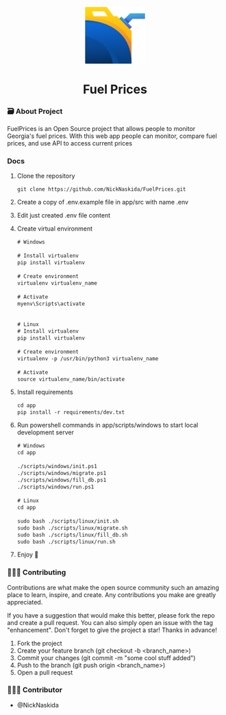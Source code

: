 <div align="center">
	<img src="./app/src/static/img/logo.png" width="140" title="Logo">
    <h1>Fuel Prices</h1>
</div>

### 🗃 About Project

FuelPrices is an Open Source project that allows people to monitor Georgia's fuel prices. With this web app people can
monitor, compare fuel prices, and use API to access current prices

### Docs

1. Clone the repository

    ```git
    git clone https://github.com/NickNaskida/FuelPrices.git
    ```

2. Create a copy of .env.example file in app/src with name .env

3. Edit just created .env file content

4. Create virtual environment
   ```
   # Windows
   
   # Install virtualenv
   pip install virtualenv
   
   # Create environment
   virtualenv virtualenv_name
   
   # Activate
   myenv\Scripts\activate
   
   
   # Linux
   # Install virtualenv
   pip install virtualenv
   
   # Create environment
   virtualenv -p /usr/bin/python3 virtualenv_name
   
   # Activate
   source virtualenv_name/bin/activate
   ```

5. Install requirements
   ```
   cd app
   pip install -r requirements/dev.txt
   ```

6. Run powershell commands in app/scripts/windows to start local development server
    ```
    # Windows
    cd app
   
   ./scripts/windows/init.ps1
   ./scripts/windows/migrate.ps1
   ./scripts/windows/fill_db.ps1
   ./scripts/windows/run.ps1
   
    # Linux
    cd app
   
    sudo bash ./scripts/linux/init.sh
    sudo bash ./scripts/linux/migrate.sh
    sudo bash ./scripts/linux/fill_db.sh
    sudo bash ./scripts/linux/run.sh
    ```

7. Enjoy 💫

### 👨🏼‍🔬 Contributing

Contributions are what make the open source community such an amazing place to learn, inspire, and create. Any
contributions you make are greatly appreciated.

If you have a suggestion that would make this better, please fork the repo and create a pull request. You can also
simply open an issue with the tag "enhancement". Don't forget to give the project a star! Thanks in advance!

1. Fork the project
2. Create your feature branch (git checkout -b <branch_name>)
3. Commit your changes (git commit -m "some cool stuff added")
4. Push to the branch (git push origin <branch_name>)
5. Open a pull request

### 👨🏽‍💻 Contributor

- @NickNaskida